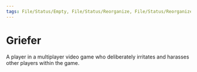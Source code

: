 ```yaml
---
tags: File/Status/Empty, File/Status/Reorganize, File/Status/Reorganize, File/Status/Recategorize, File/Status/Summarize, File/Status/Structuralize
---
```


# Griefer

A player in a multiplayer video game who deliberately irritates and harasses other players within the game.


